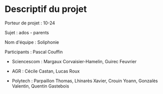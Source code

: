 # Descriptif du projet

Porteur de projet : 10-24

Sujet : ados - parents

Nom d'équipe : Soliphonie

Participants : Pascal Couffin

- Sciencescom : Margaux Corvaisier-Hamelin, Guirec Feuvrier

- AGR : Cécile Castan, Lucas Roux

- Polytech : Parpaillon Thomas, Lhinarès Xavier, Crouin Yoann, Gonzalès Valentin, Quentin Gastebois

